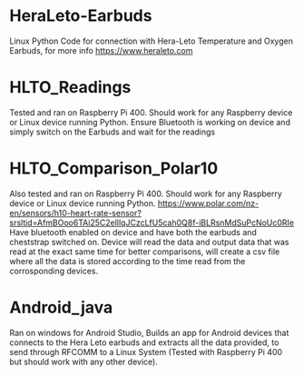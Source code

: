 # HeraLeto-Earbuds
Linux Python Code for connection with Hera-Leto Temperature and Oxygen Earbuds, for more info 
https://www.heraleto.com

# HLTO_Readings
Tested and ran on Raspberry Pi 400. Should work for any Raspberry device or Linux device running Python.
Ensure Bluetooth is working on device and simply switch on the Earbuds and wait for the readings

# HLTO_Comparison_Polar10
Also tested and ran on Raspberry Pi 400. Should work for any Raspberry device or Linux device running Python.
https://www.polar.com/nz-en/sensors/h10-heart-rate-sensor?srsltid=AfmBOoo6TAi25C2elllqJCzcLfU5cah0Q8f-iBLRsnMdSuPcNoUc0RIe
Have bluetooth enabled on device and have both the earbuds and cheststrap switched on.
Device will read the data and output data that was read at the exact same time for better comparisons, will create a csv file where all the data is stored according to the time read from the corrosponding devices.

# Android_java
Ran on windows for Android Studio, Builds an app for Android devices that connects to the Hera Leto earbuds and extracts all the data provided, to send through RFCOMM to a Linux System (Tested with Raspberry Pi 400 but should work with any other device).
